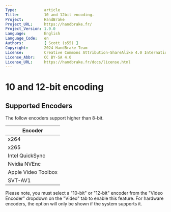 ```yaml
---
Type:            article
Title:           10 and 12bit encoding.
Project:         HandBrake
Project_URL:     https://handbrake.fr/
Project_Version: 1.9.0
Language:        English
Language_Code:   en
Authors:         [ Scott (s55) ]
Copyright:       2024 HandBrake Team
License:         Creative Commons Attribution-ShareAlike 4.0 International
License_Abbr:    CC BY-SA 4.0
License_URL:     https://handbrake.fr/docs/license.html
---
```


10 and 12-bit encoding 
===================

## Supported Encoders

The follow encoders support higher than 8-bit.

| Encoder             |
|---------------------|
| x264                |
| x265                |
| Intel QuickSync     |
| Nvidia NVEnc        |
| Apple Video Toolbox |
| SVT-AV1             |

Please note, you must select a "10-bit" or "12-bit" encoder from the "Video Encoder" dropdown on the "Video" tab to enable this feature.
For hardware encoders, the option will only be shown if the system supports it. 
